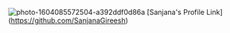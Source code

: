 ![photo-1604085572504-a392ddf0d86a](https://user-images.githubusercontent.com/101441389/158022518-38406482-20db-465a-82f8-6dcf70e8d4f3.jpg)
[Sanjana's Profile Link] (https://github.com/SanjanaGireesh)
